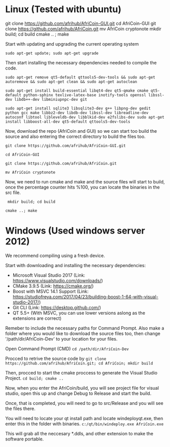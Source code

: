 # Linux (Tested with ubuntu)


git clone https://github.com/afrihub/AfriCoin-GUI.git
cd AfriCoin-GUI
git clone https://github.com/afrihub/AfriCoin.git
mv AfriCoin cryptonote
mkdir build; cd build
cmake .. ; make 


Start with updating and upgrading the current operating system

`sudo apt-get update; sudo apt-get upgrade`


Then start installing the necessary dependencies needed to compile the code.

`sudo apt-get remove qt5-default qttools5-dev-tools && sudo apt-get autoremove && sudo apt-get clean && sudo apt-get autoclean`

`sudo apt-get install build-essential libqt4-dev qt5-qmake cmake qt5-default python-sphinx texlive-latex-base inotify-tools openssl libssl-dev libdb++-dev libminiupnpc-dev git`

`sudo apt-get install sqlite3 libsqlite3-dev g++ libpng-dev gedit python gcc make libbz2-dev libdb-dev libssl-dev libreadline-dev autoconf libtool libleveldb-dev libblkid-dev e2fslibs-dev
sudo apt-get install libboost-all-dev qt5-default qttools5-dev-tools`


Now, download the repo (AfriCoin and GUI) so we can start too build the source and also entering the correct directory to build the files too.

`git clone https://github.com/afrihub/AfriCoin-GUI.git`

`cd AfriCoin-GUI`

`git clone https://github.com/afrihub/AfriCoin.git`

`mv AfriCoin cryptonote`

Now, we need to run cmake and make and the source files will start to build, once the percentage counter hits %100, you can locate the binaries in the src file.

`
mkdir build; cd build`

`cmake ..; make`



# Windows (Used windows server 2012)
We recommend compiling using a fresh device.

Start with downloading and installing the necessary dependencies:

* Microsoft Visual Studio 2017 (Link: https://www.visualstudio.com/downloads/)
* CMake 3.9.5 (Link: https://cmake.org/)
* Boost with MSVC 14.1 Support (Link: https://studiofreya.com/2017/04/23/building-boost-1-64-with-visual-studio-2017/)
* Git CLI (Link: https://desktop.github.com/)
* QT 5.5+ (With MSVC, you can use lower versions aslong as the extensions are correct)


Remeber to include the necessary paths for Command Prompt.
Also make a folder where you would like to download the source files too, then change '/path/dir/AfriCoin-Dev' to your location for your files.

Open Command Prompt (CMD)
`cd /path/dir/AfriCoin-Dev`

Procced to retrive the source code by
`git clone https://github.com/afrihub/AfriCoin.git; cd AfriCoin; mkdir build`

Then, procced to start the cmake proccess to generate the Visual Studio Project.
`cd build; cmake ..`

Now, when you enter the AfriCoin/build, you will see project file for visual studio, open this up and change Debug to Release and start the build.

Once, that is completed, you will need to go to src/Release and you will see the files there.

You will need to locate your qt install path and locate windeployqt.exe, then enter this in the folder with binaries.
`c:/qt/bin/windeploy.exe AfriCoin.exe`

This will grab all the neccesary *.ddls, and other extension to make the software portable.

